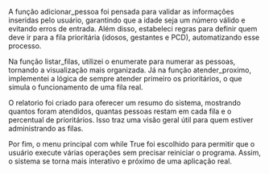 A função adicionar_pessoa foi pensada para validar as informações inseridas pelo usuário, garantindo que a idade seja um número válido e evitando erros de entrada. Além disso, estabeleci regras para definir quem deve ir para a fila prioritária (idosos, gestantes e PCD), automatizando esse processo.

Na função listar_filas, utilizei o enumerate para numerar as pessoas, tornando a visualização mais organizada. Já na função atender_proximo, implementei a lógica de sempre atender primeiro os prioritários, o que simula o funcionamento de uma fila real.

O relatorio foi criado para oferecer um resumo do sistema, mostrando quantos foram atendidos, quantas pessoas restam em cada fila e o percentual de prioritários. Isso traz uma visão geral útil para quem estiver administrando as filas.

Por fim, o menu principal com while True foi escolhido para permitir que o usuário execute várias operações sem precisar reiniciar o programa. Assim, o sistema se torna mais interativo e próximo de uma aplicação real.
